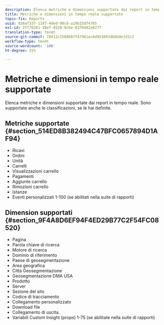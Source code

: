 ```yaml
---
description: Elenca metriche e dimensioni supportate dai report in tempo reale. Sono supportate anche le classificazioni, se le hai definite.
title: Metriche e dimensioni in tempo reale supportate
topic-fix: Reports
uuid: 836af337-1187-4ded-90c8-a19b15df4705
exl-id: 2ff76261-38ef-4528-9cbe-8379482a9277
translation-type: tm+mt
source-git-commit: 78412c2588b07f47981ac0d953893db6b9e1d3c2
workflow-type: tm+mt
source-wordcount: '106'
ht-degree: 31%

---
```


# Metriche e dimensioni in tempo reale supportate

Elenca metriche e dimensioni supportate dai report in tempo reale. Sono supportate anche le classificazioni, se le hai definite.

## Metriche supportate {#section_514ED8B382494C47BFC0657894D1AF94}

* Ricavi
* Ordini
* Unità
* Carrelli
* Visualizzazioni carrello
* Pagamenti
* Aggiunte carrello
* Rimozioni carrello
* Istanze
* Eventi personalizzati 1-100 (se abilitati nella suite di rapporti)

## Dimension supportati {#section_9F4A8D6EF94F4ED29B77C2F54FC08520}

* Pagina
* Parola chiave di ricerca
* Motore di ricerca
* Dominio di riferimento
* Paese di geosegmentazione
* Area geografica
* Città Geosegmentazione
* Geosegmentazione DMA USA
* Prodotto
* Server
* Sezione del sito
* Codice di tracciamento
* Collegamento personalizzato
* Download file
* Collegamento di uscita.
* Variabili Custom Insight (props) 1-75 (se abilitate nella suite di rapporti)
